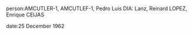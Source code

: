 person:AMCUTLER-1, AMCUTLEF-1, Pedro Luis DIA: Lanz, Reinard LOPEZ, Enrique CEIJAS

date:25 December 1962

